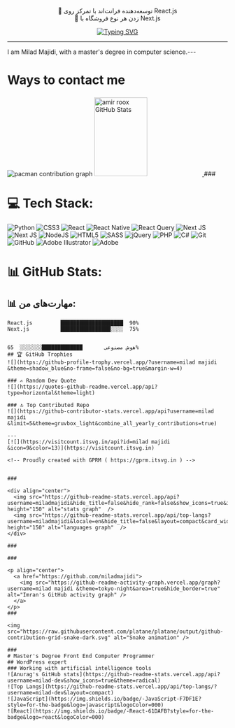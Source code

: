 <div align="center">

🎯 توسعه‌دهنده فرانت‌اند با تمرکز روی React.js  
💼  زدن هر نوع فروشگاه با Next.js 

[![Typing SVG](https://readme-typing-svg.demolab.com?font=Fira+Code&weight=600&letterSpacing=&pause=1000&color=640000&background=100000&center=true&multiline=true&width=439&height=201&lines=Hi+i+Am++milad+Majidi++%F0%9F%90%B1%E2%80%8D%F0%9F%91%A4;Full+Stack+Developer+%F0%9F%90%B1%E2%80%8D%F0%9F%92%BB;Founder+Of+majidi+Co.+;isfahan+%F0%9F%8C%B3;esfahan+%F0%9F%87%AE%F0%9F%87%B7;%D9%85%D9%88%D9%81%D9%82+%D8%A8%D8%A7%D8%B4%DB%8C%D8%AF+%E2%9C%8C)](https://git.io/typing-svg)
  
</div>


---



I am Milad Majidi, with a master's degree in computer science.---


###

<h1 align="left">Ways to contact me
</h2>

###



###

<picture>
  <source media="(prefers-color-scheme: dark)" srcset="https://raw.githubusercontent.com/amircolgang/amircolgang/output/pacman-contribution-graph-dark.svg">
  <source media="(prefers-color-scheme: light)" srcset="https://raw.githubusercontent.com/amircolgang/amircolgang/output/pacman-contribution-graph.svg">
  <img alt="pacman contribution graph" src="https://raw.githubusercontent.com/amircolgang/amircolgang/output/pacman-contribution-graph.svg">
</picture>
<a href="https://github.com/amirroox">
  <img width="49%" height="180px" src="https://github-readme-stats-me-amircolgang.vercel.app/api?username=      milad majidi &number_format=long&show=prs_merged_percentage&show_icons=true&line_height=30&rank_icon=github&title_color=de2121&text_color=e0cece&icon_color=c70808&bg_color=22272e" alt="amir roox GitHub Stats" />
</a>
###

# 💻 Tech Stack:
![Python](https://img.shields.io/badge/python-3670A0?style=for-the-badge&logo=python&logoColor=ffdd54)
![CSS3](https://img.shields.io/badge/css3-%231572B6.svg?style=for-the-badge&logo=css3&logoColor=white) ![React](https://img.shields.io/badge/react-%2320232a.svg?style=for-the-badge&logo=react&logoColor=%2361DAFB) ![React Native](https://img.shields.io/badge/react_native-%2320232a.svg?style=for-the-badge&logo=react&logoColor=%2361DAFB) ![React Query](https://img.shields.io/badge/-React%20Query-FF4154?style=for-the-badge&logo=react%20query&logoColor=white) ![Next JS](https://img.shields.io/badge/Next-black?style=for-the-badge&logo=next.js&logoColor=white) ![Next JS](https://img.shields.io/badge/Next-black?style=for-the-badge&logo=next.js&logoColor=white) ![NodeJS](https://img.shields.io/badge/node.js-6DA55F?style=for-the-badge&logo=node.js&logoColor=white) ![HTML5](https://img.shields.io/badge/html5-%23E34F26.svg?style=for-the-badge&logo=html5&logoColor=white) ![SASS](https://img.shields.io/badge/SASS-hotpink.svg?style=for-the-badge&logo=SASS&logoColor=white) ![jQuery](https://img.shields.io/badge/jquery-%230769AD.svg?style=for-the-badge&logo=jquery&logoColor=white) ![PHP](https://img.shields.io/badge/php-%23777BB4.svg?style=for-the-badge&logo=php&logoColor=white) ![C#](https://img.shields.io/badge/c%23-%23239120.svg?style=for-the-badge&logo=csharp&logoColor=white) ![Git](https://img.shields.io/badge/git-%23F05033.svg?style=for-the-badge&logo=git&logoColor=white) ![GitHub](https://img.shields.io/badge/github-%23121011.svg?style=for-the-badge&logo=github&logoColor=white) ![Adobe Illustrator](https://img.shields.io/badge/adobe%20illustrator-%23FF9A00.svg?style=for-the-badge&logo=adobe%20illustrator&logoColor=white) ![Adobe](https://img.shields.io/badge/adobe-%23FF0000.svg?style=for-the-badge&logo=adobe&logoColor=white)
# 📊 GitHub Stats:
## 📊 مهارت‌های من:

```text
React.js         ████████████████████  90%
Next.js          ████████████████░░░░  75%

                                                                                                                                                  هوش مصنوعی       █████████████░░░░░░░  65%
## 🏆 GitHub Trophies
![](https://github-profile-trophy.vercel.app/?username=milad majidi &theme=shadow_blue&no-frame=false&no-bg=true&margin-w=4)

### ✍️ Random Dev Quote
![](https://quotes-github-readme.vercel.app/api?type=horizontal&theme=light)

### 🔝 Top Contributed Repo
![](https://github-contributor-stats.vercel.app/api?username=milad majidi &limit=5&theme=gruvbox_light&combine_all_yearly_contributions=true)

---
[![](https://visitcount.itsvg.in/api?id=milad majidi &icon=9&color=13)](https://visitcount.itsvg.in)

<!-- Proudly created with GPRM ( https://gprm.itsvg.in ) -->


###

<div align="center">
  <img src="https://github-readme-stats.vercel.app/api?username=miladmajidi&hide_title=false&hide_rank=false&show_icons=true&include_all_commits=true&count_private=true&disable_animations=false&theme=dracula&locale=en&hide_border=false&order=1" height="150" alt="stats graph"  />
  <img src="https://github-readme-stats.vercel.app/api/top-langs?username=miladmajidi&locale=en&hide_title=false&layout=compact&card_width=320&langs_count=5&theme=dracula&hide_border=false&order=2" height="150" alt="languages graph"  />
</div>

###

###

<p align="center">
  <a href="https://github.com/miladmajidi">
    <img src="https://github-readme-activity-graph.vercel.app/graph?username=milad majidi &theme=tokyo-night&area=true&hide_border=true" alt="Imran's GitHub activity graph" />
  </a>
</p>
###

<img src="https://raw.githubusercontent.com/platane/platane/output/github-contribution-grid-snake-dark.svg" alt="Snake animation" />

###
# Master's Degree Front End Computer Programmer
## WordPress expert
### Working with artificial intelligence tools
![Anurag's GitHub stats](https://github-readme-stats.vercel.app/api?username=milad-dev&show_icons=true&theme=radical)
![Top Langs](https://github-readme-stats.vercel.app/api/top-langs/?username=milad-dev&layout=compact)
![JavaScript](https://img.shields.io/badge/-JavaScript-F7DF1E?style=for-the-badge&logo=javascript&logoColor=000)
![React](https://img.shields.io/badge/-React-61DAFB?style=for-the-badge&logo=react&logoColor=000)

